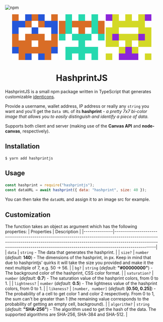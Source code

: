 ![npm](https://img.shields.io/npm/v/hashprintjs?style=flat-square)
<p align="center">
  <img src=".github/hashprintjs_SHA256.png" width="150" />
  <img src=".github/hashprintjs_SHA384.png" width="150" />
  <img src=".github/hashprintjs_SHA512.png" width="150" />
</p>

<h1 align="center">HashprintJS</h1>

HashprintJS is a small npm package written in TypeScript that generates
customizable [identicons](https://en.wikipedia.org/wiki/Identicon).

Provide a username, wallet address, IP address or really any `string` you want
and you'll get the `Data URL` of its **hashprint** - _a pretty 7x7 bi-color
image that allows you to easily distinguish and identify a piece of data._

Supports both client and server (making use of the **Canvas API** and
**node-canvas**, respectively).

## Installation
```
$ yarn add hashprintjs
```

## Usage
```js
const hashprint = require("hashprintjs");
const dataURL = await hashprint({ data: "hashprint", size: 40 });
```
You can then take the `dataURL` and assign it to an image src for example.

## Customization
The function takes an object as argument which has the following properties:
| Properties    | Description                                                                                                                                                                                                                                                   |
|---------------|---------------------------------------------------------------------------------------------------------------------------------------------------------------------------------------------------------------------------------------------------------------|
| `data`        | `string` - The data that generates the hashprint.                                                                                                                                                                                                             |
| `size?`       | `number` (_default:_ **140**) - The dimensions of the hashprint, in px. Keep in mind that due to hashprintjs' quirks it will take the size you provided and make it the next multiple of 7, e.g. 50 -> 56.                                                    |
| `bg?`         | `string` (_default:_ **"#00000000"**) - The background color of the hashprint, CSS color format.                                                                                                                                                              |
| `saturation?` | `number` (_default:_ **0.7**) - The saturation value of the hashprint colors, from 0 to 1.                                                                                                                                                                    |
| `lightness?`  | `number` (_default:_ **0.5**) - The lightness value of the hashprint colors, from 0 to 1.                                                                                                                                                                     |
| `likeness?`   | `[number, number]` (_default:_ **[0.50, 0.25]**) - The probability of a cell to get color 1 and color 2 respectively. From 0 to 1, the sum can't be greater than 1 (the remaining value corresponds to the probability of getting an empty cell, background). |
| `algorithm?`  | `string` (_default:_ **"SHA-256"**) - The algorithm used to get the hash of the data. The supported algorithms are SHA-256, SHA-384 and SHA-512.                                                                                                              |
